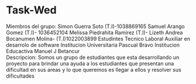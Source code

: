 # Task-Wed
Miembros del grupo:
Simon Guerra Soto (T.I)-1038869165
Samuel Arango Gomez (T.I)- 1036452104
Melissa Piedrahita Ramirez (T.I)- 
Lizeth Andrea Bocanumen Molina- (T.I)1022003899
Estudintes Tecnico Laboral Auxiliar en desarrolo de software 
Institucion Universitaria Pascual Bravo 
Institucion Educactiva Manuel J Betancur  
Descripcion:
Somos un grupo de estudiantes que esta desarrollando un proyecto para brindar una ayuda a los estudiantes que presentan una dificultad en sus areas y lo que queremos es llegar a ellos y resolver sus dificultades 
